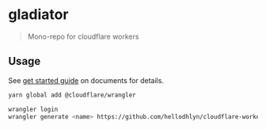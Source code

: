# gladiator

> Mono-repo for cloudflare workers

## Usage

See [get started guide](https://developers.cloudflare.com/workers/get-started/guide) on documents for details.

```bash
yarn global add @cloudflare/wrangler

wrangler login
wrangler generate <name> https://github.com/hellodhlyn/cloudflare-worker-template
```

